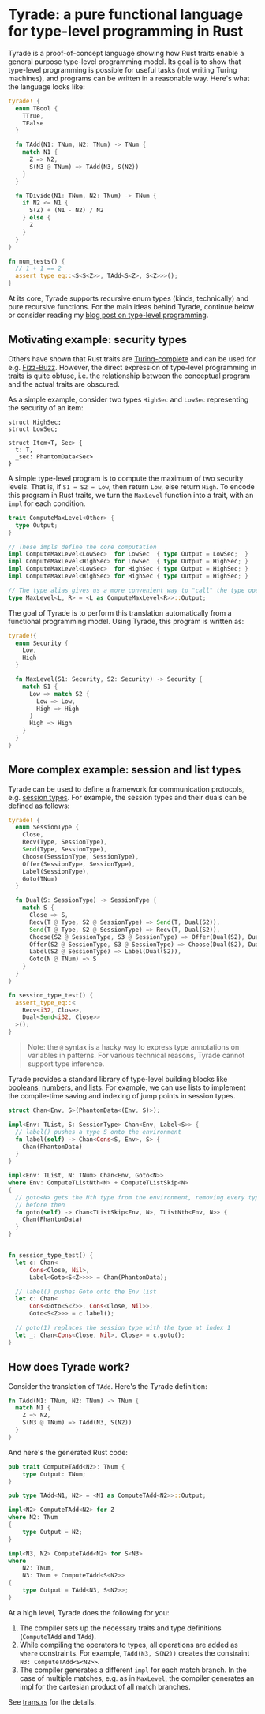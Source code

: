 # Tyrade: a pure functional language for type-level programming in Rust

Tyrade is a proof-of-concept language showing how Rust traits enable a general purpose type-level programming model. Its goal is to show that type-level programming is possible for useful tasks (not writing Turing machines), and programs can be written in a reasonable way. Here's what the language looks like:

```rust
tyrade! {
  enum TBool {
    TTrue,
    TFalse
  }

  fn TAdd(N1: TNum, N2: TNum) -> TNum {
    match N1 {
      Z => N2,
      S(N3 @ TNum) => TAdd(N3, S(N2))
    }
  }

  fn TDivide(N1: TNum, N2: TNum) -> TNum {
    if N2 <= N1 {
      S(Z) + (N1 - N2) / N2
    } else {
      Z
    }
  }
}

fn num_tests() {
  // 1 + 1 == 2
  assert_type_eq::<S<S<Z>>, TAdd<S<Z>, S<Z>>>();
}
```

At its core, Tyrade supports recursive enum types (kinds, technically) and pure recursive functions. For the main ideas behind Tyrade, continue below or consider reading my [blog post on type-level programming](http://willcrichton.net/notes/type-level-programming/).

## Motivating example: security types

Others have shown that Rust traits are [Turing-complete](https://sdleffler.github.io/RustTypeSystemTuringComplete/) and can be used for e.g. [Fizz-Buzz](https://github.com/doctorn/trait-eval). However, the direct expression of type-level programming in traits is quite obtuse, i.e. the relationship between the conceptual program and the actual traits are obscured.

As a simple example, consider two types `HighSec` and `LowSec` representing the security of an item:

```
struct HighSec;
struct LowSec;

struct Item<T, Sec> {
  t: T,
  _sec: PhantomData<Sec>
}
```

A simple type-level program is to compute the maximum of two security levels. That is, if `S1 = S2 = Low`, then return `Low`, else return `High`. To encode this program in Rust traits, we turn the `MaxLevel` function into a trait, with an `impl` for each condition.

```rust
trait ComputeMaxLevel<Other> {
  type Output;
}

// These impls define the core computation
impl ComputeMaxLevel<LowSec>  for LowSec  { type Output = LowSec;  }
impl ComputeMaxLevel<HighSec> for LowSec  { type Output = HighSec; }
impl ComputeMaxLevel<LowSec>  for HighSec { type Output = HighSec; }
impl ComputeMaxLevel<HighSec> for HighSec { type Output = HighSec; }

// The type alias gives us a more convenient way to "call" the type operator
type MaxLevel<L, R> = <L as ComputeMaxLevel<R>>::Output;
```

The goal of Tyrade is to perform this translation automatically from a functional programming model. Using Tyrade, this program is written as:

```rust
tyrade!{
  enum Security {
    Low,
    High
  }

  fn MaxLevel(S1: Security, S2: Security) -> Security {
    match S1 {
      Low => match S2 {
        Low => Low,
        High => High
      }
      High => High
    }
  }
}
```

## More complex example: session and list types

Tyrade can be used to define a framework for communication protocols, e.g. [session types](https://github.com/Munksgaard/session-types/). For example, the session types and their duals can be defined as follows:

```rust
tyrade! {
  enum SessionType {
    Close,
    Recv(Type, SessionType),
    Send(Type, SessionType),
    Choose(SessionType, SessionType),
    Offer(SessionType, SessionType),
    Label(SessionType),
    Goto(TNum)
  }

  fn Dual(S: SessionType) -> SessionType {
    match S {
      Close => S,
      Recv(T @ Type, S2 @ SessionType) => Send(T, Dual(S2)),
      Send(T @ Type, S2 @ SessionType) => Recv(T, Dual(S2)),
      Choose(S2 @ SessionType, S3 @ SessionType) => Offer(Dual(S2), Dual(S3)),
      Offer(S2 @ SessionType, S3 @ SessionType) => Choose(Dual(S2), Dual(S3)),
      Label(S2 @ SessionType) => Label(Dual(S2)),
      Goto(N @ TNum) => S
    }
  }
}

fn session_type_test() {
  assert_type_eq::<
    Recv<i32, Close>,
    Dual<Send<i32, Close>>
  >();
}
```

> Note: the `@` syntax is a hacky way to express type annotations on variables in patterns. For various technical reasons, Tyrade cannot support type inference.

Tyrade provides a standard library of type-level building blocks like [booleans](https://github.com/willcrichton/tyrade/blob/master/src/tyrade_bool.rs), [numbers](https://github.com/willcrichton/tyrade/blob/master/src/tyrade_num.rs), and [lists](https://github.com/willcrichton/tyrade/blob/master/src/tyrade_list.rs). For example, we can use lists to implement the compile-time saving and indexing of jump points in session types.

```rust
struct Chan<Env, S>(PhantomData<(Env, S)>);

impl<Env: TList, S: SessionType> Chan<Env, Label<S>> {
  // label() pushes a type S onto the environment
  fn label(self) -> Chan<Cons<S, Env>, S> {
    Chan(PhantomData)
  }
}

impl<Env: TList, N: TNum> Chan<Env, Goto<N>>
where Env: ComputeTListNth<N> + ComputeTListSkip<N>
{
  // goto<N> gets the Nth type from the environment, removing every type
  // before then
  fn goto(self) -> Chan<TListSkip<Env, N>, TListNth<Env, N>> {
    Chan(PhantomData)
  }
}


fn session_type_test() {
  let c: Chan<
      Cons<Close, Nil>,
      Label<Goto<S<Z>>>> = Chan(PhantomData);

  // label() pushes Goto onto the Env list
  let c: Chan<
      Cons<Goto<S<Z>>, Cons<Close, Nil>>,
      Goto<S<Z>>> = c.label();

  // goto(1) replaces the session type with the type at index 1
  let _: Chan<Cons<Close, Nil>, Close> = c.goto();
}
```

## How does Tyrade work?

Consider the translation of `TAdd`. Here's the Tyrade definition:

```rust
fn TAdd(N1: TNum, N2: TNum) -> TNum {
  match N1 {
    Z => N2,
    S(N3 @ TNum) => TAdd(N3, S(N2))
  }
}
```

And here's the generated Rust code:

```rust
pub trait ComputeTAdd<N2>: TNum {
    type Output: TNum;
}

pub type TAdd<N1, N2> = <N1 as ComputeTAdd<N2>>::Output;

impl<N2> ComputeTAdd<N2> for Z
where N2: TNum
{
    type Output = N2;
}

impl<N3, N2> ComputeTAdd<N2> for S<N3>
where
    N2: TNum,
    N3: TNum + ComputeTAdd<S<N2>>
{
    type Output = TAdd<N3, S<N2>>;
}
```

At a high level, Tyrade does the following for you:
1. The compiler sets up the necessary traits and type definitions (`ComputeTAdd` and `TAdd`).
2. While compiling the operators to types, all operations are added as `where` constraints. For example, `TAdd(N3, S(N2))` creates the constraint `N3: ComputeTAdd<S<N2>>`.
3. The compiler generates a different `impl` for each match branch. In the case of multiple matches, e.g. as in `MaxLevel`, the compiler generates an impl for the cartesian product of all match branches.

See [trans.rs](https://github.com/willcrichton/tyrade/blob/master/tyrade-macro/src/trans.rs) for the details.

